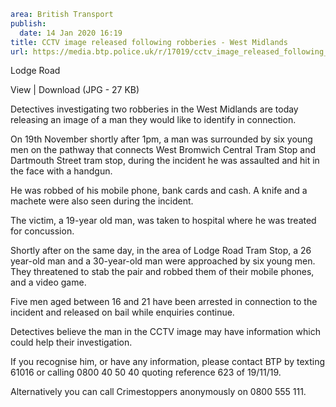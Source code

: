 ```yaml
area: British Transport
publish:
  date: 14 Jan 2020 16:19
title: CCTV image released following robberies - West Midlands
url: https://media.btp.police.uk/r/17019/cctv_image_released_following_robberies_-_west_mi
```

Lodge Road

View | Download (JPG - 27 KB)

Detectives investigating two robberies in the West Midlands are today releasing an image of a man they would like to identify in connection.

On 19th November shortly after 1pm, a man was surrounded by six young men on the pathway that connects West Bromwich Central Tram Stop and Dartmouth Street tram stop, during the incident he was assaulted and hit in the face with a handgun.

He was robbed of his mobile phone, bank cards and cash. A knife and a machete were also seen during the incident.

The victim, a 19-year old man, was taken to hospital where he was treated for concussion.

Shortly after on the same day, in the area of Lodge Road Tram Stop, a 26 year-old man and a 30-year-old man were approached by six young men. They threatened to stab the pair and robbed them of their mobile phones, and a video game.

Five men aged between 16 and 21 have been arrested in connection to the incident and released on bail while enquiries continue.

Detectives believe the man in the CCTV image may have information which could help their investigation.

If you recognise him, or have any information, please contact BTP by texting 61016 or calling 0800 40 50 40 quoting reference 623 of 19/11/19.

Alternatively you can call Crimestoppers anonymously on 0800 555 111.
